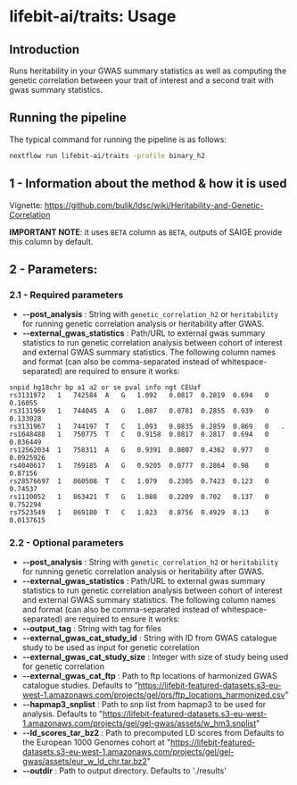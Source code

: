 # lifebit-ai/traits: Usage

## Introduction

Runs heritability in your GWAS summary statistics as well as computing the genetic correlation between your trait of interest and a second trait with gwas summary statistics. 

## Running the pipeline

The typical command for running the pipeline is as follows:

```bash
nextflow run lifebit-ai/traits -profile binary_h2
```

## 1 - Information about the method & how it is used

Vignette: https://github.com/bulik/ldsc/wiki/Heritability-and-Genetic-Correlation

**IMPORTANT NOTE**: it uses `BETA` column as `BETA`, outputs of SAIGE provide this column by default. 

## 2 - Parameters:
### 2.1 - Required parameters
- **--post_analysis** : String with `genetic_correlation_h2` or `heritability` for running genetic correlation analysis or heritability after GWAS.
- **--external_gwas_statistics** : Path/URL to external gwas summary statistics to run genetic correlation analysis between cohort of interest and external GWAS summary statistics. The following column names and format (can also be comma-separated instead of whitespace-separated) are required to ensure it works:
```
snpid hg18chr bp a1 a2 or se pval info ngt CEUaf
rs3131972	1	742584	A	G	1.092	0.0817	0.2819	0.694	0	0.16055
rs3131969	1	744045	A	G	1.087	0.0781	0.2855	0.939	0	0.133028
rs3131967	1	744197	T	C	1.093	0.0835	0.2859	0.869	0	.
rs1048488	1	750775	T	C	0.9158	0.0817	0.2817	0.694	0	0.836449
rs12562034	1	758311	A	G	0.9391	0.0807	0.4362	0.977	0	0.0925926
rs4040617	1	769185	A	G	0.9205	0.0777	0.2864	0.98	0	0.87156
rs28576697	1	860508	T	C	1.079	0.2305	0.7423	0.123	0	0.74537
rs1110052	1	863421	T	G	1.088	0.2209	0.702	0.137	0	0.752294
rs7523549	1	869180	T	C	1.823	0.8756	0.4929	0.13	0	0.0137615
``` 

### 2.2 - Optional parameters

- **--post_analysis** : String with `genetic_correlation_h2` or `heritability` for running genetic correlation analysis or heritability after GWAS.
- **--external_gwas_statistics** : Path/URL to external gwas summary statistics to run genetic correlation analysis between cohort of interest and external GWAS summary statistics. The following column names and format (can also be comma-separated instead of whitespace-separated) are required to ensure it works:
- **--output_tag** : String with tag for files
- **--external_gwas_cat_study_id** : String with ID from GWAS catalogue study to be used as input for genetic correlation
- **--external_gwas_cat_study_size**  : Integer with size of study being used for genetic correlation
- **--external_gwas_cat_ftp** : Path to ftp locations of harmonized GWAS catalogue studies. Defaults to "https://lifebit-featured-datasets.s3-eu-west-1.amazonaws.com/projects/gel/prs/ftp_locations_harmonized.csv"
- **--hapmap3_snplist** : Path to snp list from hapmap3 to be used for analysis. Defaults to "https://lifebit-featured-datasets.s3-eu-west-1.amazonaws.com/projects/gel/gel-gwas/assets/w_hm3.snplist"
- **--ld_scores_tar_bz2** : Path to precomputed LD scores from Defaults to the European 1000 Genomes cohort at "https://lifebit-featured-datasets.s3-eu-west-1.amazonaws.com/projects/gel/gel-gwas/assets/eur_w_ld_chr.tar.bz2"
- **--outdir** : Path to output directory. Defaults to './results'